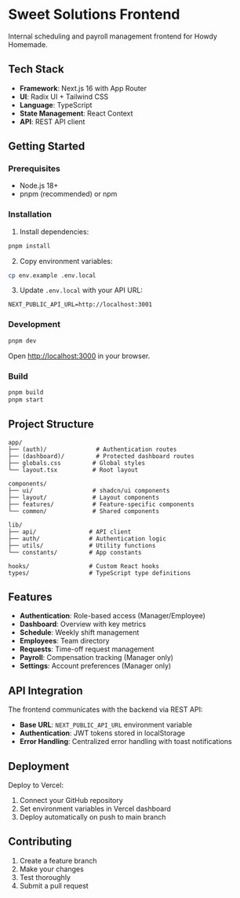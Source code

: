 # Sweet Solutions Frontend

Internal scheduling and payroll management frontend for Howdy Homemade.

## Tech Stack

- **Framework**: Next.js 16 with App Router
- **UI**: Radix UI + Tailwind CSS
- **Language**: TypeScript
- **State Management**: React Context
- **API**: REST API client

## Getting Started

### Prerequisites

- Node.js 18+ 
- pnpm (recommended) or npm

### Installation

1. Install dependencies:
```bash
pnpm install
```

2. Copy environment variables:
```bash
cp env.example .env.local
```

3. Update `.env.local` with your API URL:
```
NEXT_PUBLIC_API_URL=http://localhost:3001
```

### Development

```bash
pnpm dev
```

Open [http://localhost:3000](http://localhost:3000) in your browser.

### Build

```bash
pnpm build
pnpm start
```

## Project Structure

```
app/
├── (auth)/              # Authentication routes
├── (dashboard)/         # Protected dashboard routes
├── globals.css         # Global styles
└── layout.tsx          # Root layout

components/
├── ui/                 # shadcn/ui components
├── layout/             # Layout components
├── features/           # Feature-specific components
└── common/             # Shared components

lib/
├── api/               # API client
├── auth/              # Authentication logic
├── utils/             # Utility functions
└── constants/         # App constants

hooks/                 # Custom React hooks
types/                 # TypeScript type definitions
```

## Features

- **Authentication**: Role-based access (Manager/Employee)
- **Dashboard**: Overview with key metrics
- **Schedule**: Weekly shift management
- **Employees**: Team directory
- **Requests**: Time-off request management
- **Payroll**: Compensation tracking (Manager only)
- **Settings**: Account preferences (Manager only)

## API Integration

The frontend communicates with the backend via REST API:

- **Base URL**: `NEXT_PUBLIC_API_URL` environment variable
- **Authentication**: JWT tokens stored in localStorage
- **Error Handling**: Centralized error handling with toast notifications

## Deployment

Deploy to Vercel:

1. Connect your GitHub repository
2. Set environment variables in Vercel dashboard
3. Deploy automatically on push to main branch

## Contributing

1. Create a feature branch
2. Make your changes
3. Test thoroughly
4. Submit a pull request

